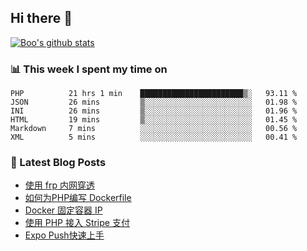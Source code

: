 ## Hi there 👋

[![Boo's github stats](https://github-readme-stats.vercel.app/api?username=0xAiKang)](https://github.com/anuraghazra/github-readme-stats)

<!-- [![Most Used Langs](https://github-readme-stats.vercel.app/api/top-langs/?username=0xAiKang)](https://github.com/anuraghazra/github-readme-stats) -->

### 📊 This week I spent my time on
<!--START_SECTION:waka-->

```text
PHP          21 hrs 1 min    ███████████████████████▒░   93.11 %
JSON         26 mins         ▒░░░░░░░░░░░░░░░░░░░░░░░░   01.98 %
INI          26 mins         ▒░░░░░░░░░░░░░░░░░░░░░░░░   01.96 %
HTML         19 mins         ▒░░░░░░░░░░░░░░░░░░░░░░░░   01.45 %
Markdown     7 mins          ░░░░░░░░░░░░░░░░░░░░░░░░░   00.56 %
XML          5 mins          ░░░░░░░░░░░░░░░░░░░░░░░░░   00.41 %
```

<!--END_SECTION:waka-->

### 📕 Latest Blog Posts
<!-- BLOG-POST-LIST:START -->
- [使用 frp 内网穿透](https://www.0x2beace.com/use-the-frp-intranet-to-penetrate/)
- [如何为PHP编写 Dockerfile](https://www.0x2beace.com/how-to-write-dockerfile-for-php/)
- [Docker 固定容器 IP](https://www.0x2beace.com/docker-fixed-container-ip/)
- [使用 PHP 接入 Stripe 支付](https://www.0x2beace.com/Using-PHP-to-access-Stripe-payment/)
- [Expo Push快速上手](https://www.0x2beace.com/Expo-Push-to-get-started-quickly/)
<!-- BLOG-POST-LIST:END -->

